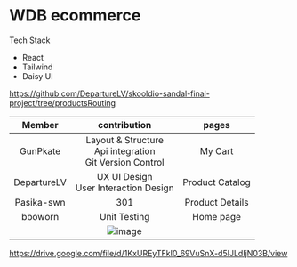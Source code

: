 # WDB ecommerce

Tech Stack
- React
- Tailwind
- Daisy UI
  
https://github.com/DepartureLV/skooldio-sandal-final-project/tree/productsRouting

| Member | contribution    | pages    |
| :---:   | :---: | :---: |
| GunPkate  | Layout & Structure<br/>   Api integration<br/> Git Version Control   |  My Cart   |
| DepartureLV | UX UI Design<br/> User Interaction Design  | Product Catalog   |
| Pasika-swn | 301   | Product Details   |
| bboworn |  Unit Testing  | Home page   |
| | ![image](https://github.com/GunPkate/skooldio-sandal-final-project/assets/77183620/f893699e-699c-43d1-90a9-c19c18eef535) | |


https://drive.google.com/file/d/1KxUREyTFkI0_69VuSnX-d5IJLdIjN03B/view
